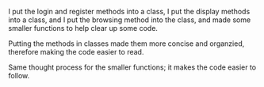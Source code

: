 I put the login and register methods into a class,
I put the display methods into a class,
and I put the browsing method into the class,
and made some smaller functions to help clear
up some code.

Putting the methods in classes made them more concise and organzied, therefore making the code easier to read.

Same thought process for the smaller functions; it makes the code easier to follow.